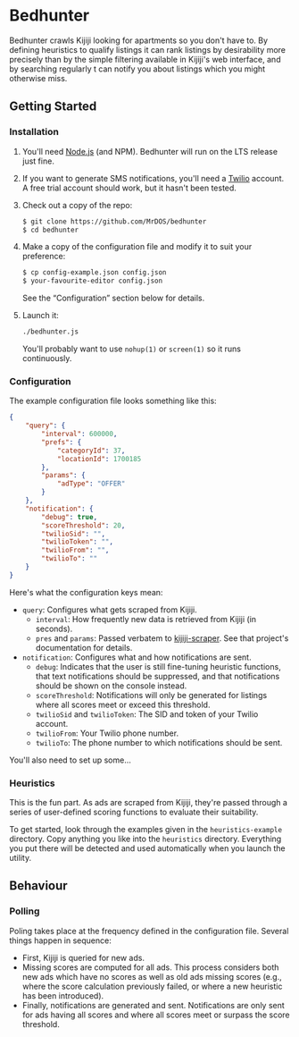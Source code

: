 <!--

This document is written
using Semantic Linefeeds.
See http://rhodesmill.org/brandon/2012/one-sentence-per-line/
for an explanation
of why linebreaks are
the way they are.)

-->

# Bedhunter

Bedhunter crawls Kijiji
looking for apartments
so you don't have to.
By defining heuristics
to qualify listings
it can rank listings
by desirability
more precisely
than by the simple filtering available
in Kijiji's web interface,
and by searching regularly
t can notify you about listings
which you might otherwise miss.

## Getting Started

### Installation

1. You'll need [Node.js](https://nodejs.org/en/) (and NPM).
    Bedhunter will run
    on the LTS release
    just fine.
2. If you want to generate SMS notifications,
    you'll need a [Twilio](https://www.twilio.com/) account.
    A free trial account should work,
    but it hasn't been tested.
3. Check out a copy
    of the repo:

    ```sh
    $ git clone https://github.com/MrDOS/bedhunter
    $ cd bedhunter
    ```

4. Make a copy of the configuration file
    and modify it
    to suit your preference:

    ```sh
    $ cp config-example.json config.json
    $ your-favourite-editor config.json
    ```

    See the “Configuration” section below
    for details.
5. Launch it:

    ```sh
    ./bedhunter.js
    ```

    You'll probably want
    to use `nohup(1)` or `screen(1)`
    so it runs continuously.

### Configuration

The example configuration file
looks something like this:

```json
{
    "query": {
        "interval": 600000,
        "prefs": {
            "categoryId": 37,
            "locationId": 1700185
        },
        "params": {
            "adType": "OFFER"
        }
    },
    "notification": {
        "debug": true,
        "scoreThreshold": 20,
        "twilioSid": "",
        "twilioToken": "",
        "twilioFrom": "",
        "twilioTo": ""
    }
}
```

Here's what the configuration keys mean:

* `query`: Configures what gets scraped
    from Kijiji.
    * `interval`: How frequently new data is retrieved
        from Kijiji (in seconds).
    * `pres` and `params`: Passed verbatem
        to [kijiji-scraper](https://github.com/mwpenny/kijiji-scraper).
        See that project's documentation
        for details.
* `notification`: Configures what and how notifications
    are sent.
    * `debug`: Indicates that the user
        is still fine-tuning heuristic functions,
        that text notifications
        should be suppressed,
        and that notifications
        should be shown on the console instead.
    * `scoreThreshold`: Notifications will only be generated
        for listings where all scores
        meet or exceed this threshold.
    * `twilioSid` and `twilioToken`: The SID and token
        of your Twilio account.
    * `twilioFrom`: Your Twilio phone number.
    * `twilioTo`: The phone number to which notifications
        should be sent.

You'll also need to set up
some...

### Heuristics

This is
the fun part.
As ads are scraped
from Kijiji,
they're passed through a series
of user-defined scoring functions
to evaluate their suitability.

To get started,
look through the examples given
in the `heuristics-example` directory.
Copy anything you like
into the `heuristics` directory.
Everything you put there
will be detected and used automatically
when you launch the utility.

## Behaviour

### Polling

Poling takes place
at the frequency defined
in the configuration file.
Several things happen
in sequence:

* First, Kijiji is queried
    for new ads.
* Missing scores are computed
    for all ads.
    This process considers
    both new ads which have no scores
    as well as old ads missing scores
    (e.g., where the score calculation
    previously failed,
    or where a new heuristic
    has been introduced).
* Finally, notifications
    are generated and sent.
    Notifications are only sent
    for ads having all scores
    and where all scores meet or surpass
    the score threshold.
